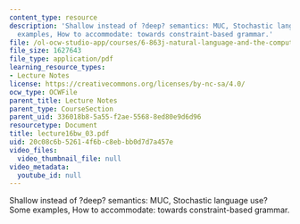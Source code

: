 ```yaml
---
content_type: resource
description: 'Shallow instead of ?deep? semantics: MUC, Stochastic language use? Some
  examples, How to accommodate: towards constraint-based grammar.'
file: /ol-ocw-studio-app/courses/6-863j-natural-language-and-the-computer-representation-of-knowledge-spring-2003/20c08c6b52614f6bc8ebbb0d7d7a457e_lecture16bw_03.pdf
file_size: 1627643
file_type: application/pdf
learning_resource_types:
- Lecture Notes
license: https://creativecommons.org/licenses/by-nc-sa/4.0/
ocw_type: OCWFile
parent_title: Lecture Notes
parent_type: CourseSection
parent_uid: 336018b8-5a55-f2ae-5568-8ed80e9d6d96
resourcetype: Document
title: lecture16bw_03.pdf
uid: 20c08c6b-5261-4f6b-c8eb-bb0d7d7a457e
video_files:
  video_thumbnail_file: null
video_metadata:
  youtube_id: null
---
```

Shallow instead of ?deep? semantics: MUC, Stochastic language use? Some examples, How to accommodate: towards constraint-based grammar.